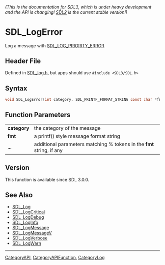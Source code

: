 ###### (This is the documentation for SDL3, which is under heavy development and the API is changing! [SDL2](https://wiki.libsdl.org/SDL2/) is the current stable version!)
# SDL_LogError

Log a message with [SDL_LOG_PRIORITY_ERROR](SDL_LOG_PRIORITY_ERROR).

## Header File

Defined in [SDL_log.h](https://github.com/libsdl-org/SDL/blob/main/include/SDL3/SDL_log.h), but apps should use `#include <SDL3/SDL.h>`

## Syntax

```c
void SDL_LogError(int category, SDL_PRINTF_FORMAT_STRING const char *fmt, ...) SDL_PRINTF_VARARG_FUNC(2);

```

## Function Parameters

|                  |                                                                       |
| ---------------- | --------------------------------------------------------------------- |
| **category**     | the category of the message                                           |
| **fmt**          | a printf() style message format string                                |
| **...**          | additional parameters matching % tokens in the **fmt** string, if any |

## Version

This function is available since SDL 3.0.0.

## See Also

* [SDL_Log](SDL_Log)
* [SDL_LogCritical](SDL_LogCritical)
* [SDL_LogDebug](SDL_LogDebug)
* [SDL_LogInfo](SDL_LogInfo)
* [SDL_LogMessage](SDL_LogMessage)
* [SDL_LogMessageV](SDL_LogMessageV)
* [SDL_LogVerbose](SDL_LogVerbose)
* [SDL_LogWarn](SDL_LogWarn)

----
[CategoryAPI](CategoryAPI), [CategoryAPIFunction](CategoryAPIFunction), [CategoryLog](CategoryLog)


